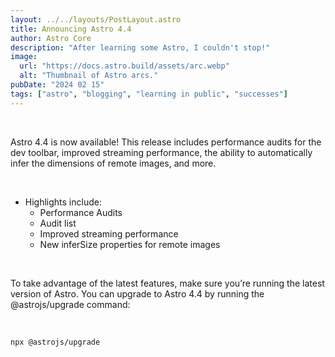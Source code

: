 ```yaml
---
layout: ../../layouts/PostLayout.astro
title: Announcing Astro 4.4
author: Astro Core
description: "After learning some Astro, I couldn't stop!"
image:
  url: "https://docs.astro.build/assets/arc.webp"
  alt: "Thumbnail of Astro arcs."
pubDate: "2024 02 15"
tags: ["astro", "blogging", "learning in public", "successes"]
---
```


<p>&nbsp;</p>

Astro 4.4 is now available! This release includes performance audits for the dev toolbar, improved streaming performance, the ability to automatically infer the dimensions of remote images, and more.

<p>&nbsp;</p>

* Highlights include:
    * Performance Audits
    * Audit list
    * Improved streaming performance
    * New inferSize properties for remote images

<p>&nbsp;</p>


To take advantage of the latest features, make sure you’re running the latest version of Astro. You can upgrade to Astro 4.4 by running the @astrojs/upgrade command:

<p>&nbsp;</p>

```
npx @astrojs/upgrade
```

<p>&nbsp;</p>
<p>&nbsp;</p>
<p>&nbsp;</p>

